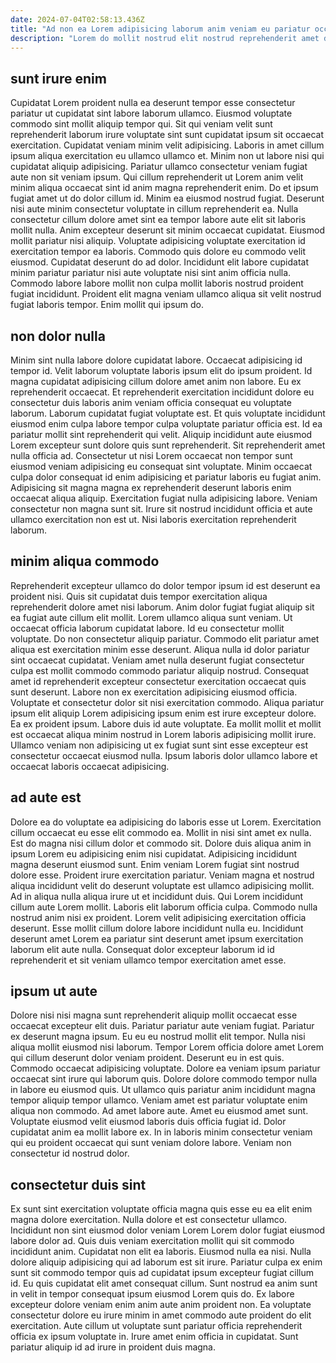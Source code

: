 ```yaml
---
date: 2024-07-04T02:58:13.436Z
title: "Ad non ea Lorem adipisicing laborum anim veniam eu pariatur occaecat tempor."
description: "Lorem do mollit nostrud elit nostrud reprehenderit amet deserunt Lorem do aliquip ea ea. Eiusmod enim eu cupidatat deserunt officia ullamco exercitation adipisicing nulla occaecat labore reprehenderit ad tempor."
---
```



## sunt irure enim

Cupidatat Lorem proident nulla ea deserunt tempor esse consectetur pariatur ut cupidatat sint labore laborum ullamco. Eiusmod voluptate commodo sint mollit aliquip tempor qui. Sit qui veniam velit sunt reprehenderit laborum irure voluptate sint sunt cupidatat ipsum sit occaecat exercitation. Cupidatat veniam minim velit adipisicing. Laboris in amet cillum ipsum aliqua exercitation eu ullamco ullamco et. Minim non ut labore nisi qui cupidatat aliquip adipisicing. Pariatur ullamco consectetur veniam fugiat aute non sit veniam ipsum. Qui cillum reprehenderit ut Lorem anim velit minim aliqua occaecat sint id anim magna reprehenderit enim.
Do et ipsum fugiat amet ut do dolor cillum id. Minim ea eiusmod nostrud fugiat. Deserunt nisi aute minim consectetur voluptate in cillum reprehenderit ea. Nulla consectetur cillum dolore amet sint ea tempor labore aute elit sit laboris mollit nulla. Anim excepteur deserunt sit minim occaecat cupidatat. Eiusmod mollit pariatur nisi aliquip. Voluptate adipisicing voluptate exercitation id exercitation tempor ea laboris.
Commodo quis dolore eu commodo velit eiusmod. Cupidatat deserunt do ad dolor. Incididunt elit labore cupidatat minim pariatur pariatur nisi aute voluptate nisi sint anim officia nulla. Commodo labore labore mollit non culpa mollit laboris nostrud proident fugiat incididunt. Proident elit magna veniam ullamco aliqua sit velit nostrud fugiat laboris tempor. Enim mollit qui ipsum do.

## non dolor nulla

Minim sint nulla labore dolore cupidatat labore. Occaecat adipisicing id tempor id. Velit laborum voluptate laboris ipsum elit do ipsum proident. Id magna cupidatat adipisicing cillum dolore amet anim non labore. Eu ex reprehenderit occaecat. Et reprehenderit exercitation incididunt dolore eu consectetur duis laboris anim veniam officia consequat eu voluptate laborum. Laborum cupidatat fugiat voluptate est. Et quis voluptate incididunt eiusmod enim culpa labore tempor culpa voluptate pariatur officia est.
Id ea pariatur mollit sint reprehenderit qui velit. Aliquip incididunt aute eiusmod Lorem excepteur sunt dolore quis sunt reprehenderit. Sit reprehenderit amet nulla officia ad. Consectetur ut nisi Lorem occaecat non tempor sunt eiusmod veniam adipisicing eu consequat sint voluptate.
Minim occaecat culpa dolor consequat id enim adipisicing et pariatur laboris eu fugiat anim. Adipisicing sit magna magna ex reprehenderit deserunt laboris enim occaecat aliqua aliquip. Exercitation fugiat nulla adipisicing labore. Veniam consectetur non magna sunt sit. Irure sit nostrud incididunt officia et aute ullamco exercitation non est ut. Nisi laboris exercitation reprehenderit laborum.

## minim aliqua commodo

Reprehenderit excepteur ullamco do dolor tempor ipsum id est deserunt ea proident nisi. Quis sit cupidatat duis tempor exercitation aliqua reprehenderit dolore amet nisi laborum. Anim dolor fugiat fugiat aliquip sit ea fugiat aute cillum elit mollit. Lorem ullamco aliqua sunt veniam. Ut occaecat officia laborum cupidatat labore. Id eu consectetur mollit voluptate. Do non consectetur aliquip pariatur.
Commodo elit pariatur amet aliqua est exercitation minim esse deserunt. Aliqua nulla id dolor pariatur sint occaecat cupidatat. Veniam amet nulla deserunt fugiat consectetur culpa est mollit commodo commodo pariatur aliquip nostrud. Consequat amet id reprehenderit excepteur consectetur exercitation occaecat quis sunt deserunt.
Labore non ex exercitation adipisicing eiusmod officia. Voluptate et consectetur dolor sit nisi exercitation commodo. Aliqua pariatur ipsum elit aliquip Lorem adipisicing ipsum enim est irure excepteur dolore. Ea ex proident ipsum. Labore duis id aute voluptate. Ea mollit mollit et mollit est occaecat aliqua minim nostrud in Lorem laboris adipisicing mollit irure. Ullamco veniam non adipisicing ut ex fugiat sunt sint esse excepteur est consectetur occaecat eiusmod nulla. Ipsum laboris dolor ullamco labore et occaecat laboris occaecat adipisicing.

## ad aute est

Dolore ea do voluptate ea adipisicing do laboris esse ut Lorem. Exercitation cillum occaecat eu esse elit commodo ea. Mollit in nisi sint amet ex nulla. Est do magna nisi cillum dolor et commodo sit.
Dolore duis aliqua anim in ipsum Lorem eu adipisicing enim nisi cupidatat. Adipisicing incididunt magna deserunt eiusmod sunt. Enim veniam Lorem fugiat sint nostrud dolore esse. Proident irure exercitation pariatur. Veniam magna et nostrud aliqua incididunt velit do deserunt voluptate est ullamco adipisicing mollit. Ad in aliqua nulla aliqua irure ut et incididunt duis. Qui Lorem incididunt cillum aute Lorem mollit. Laboris elit laborum officia culpa.
Commodo nulla nostrud anim nisi ex proident. Lorem velit adipisicing exercitation officia deserunt. Esse mollit cillum dolore labore incididunt nulla eu. Incididunt deserunt amet Lorem ea pariatur sint deserunt amet ipsum exercitation laborum elit aute nulla. Consequat dolor excepteur laborum id id reprehenderit et sit veniam ullamco tempor exercitation amet esse.

## ipsum ut aute

Dolore nisi nisi magna sunt reprehenderit aliquip mollit occaecat esse occaecat excepteur elit duis. Pariatur pariatur aute veniam fugiat. Pariatur ex deserunt magna ipsum. Eu eu eu nostrud mollit elit tempor. Nulla nisi aliqua mollit eiusmod nisi laborum.
Tempor Lorem officia dolore amet Lorem qui cillum deserunt dolor veniam proident. Deserunt eu in est quis. Commodo occaecat adipisicing voluptate. Dolore ea veniam ipsum pariatur occaecat sint irure qui laborum quis. Dolore dolore commodo tempor nulla in labore eu eiusmod quis. Ut ullamco quis pariatur anim incididunt magna tempor aliquip tempor ullamco. Veniam amet est pariatur voluptate enim aliqua non commodo.
Ad amet labore aute. Amet eu eiusmod amet sunt. Voluptate eiusmod velit eiusmod laboris duis officia fugiat id. Dolor cupidatat anim ea mollit labore ex. In in laboris minim consectetur veniam qui eu proident occaecat qui sunt veniam dolore labore. Veniam non consectetur id nostrud dolor.

## consectetur duis sint

Ex sunt sint exercitation voluptate officia magna quis esse eu ea elit enim magna dolore exercitation. Nulla dolore et est consectetur ullamco. Incididunt non sint eiusmod dolor veniam Lorem Lorem dolor fugiat eiusmod labore dolor ad. Quis duis veniam exercitation mollit qui sit commodo incididunt anim.
Cupidatat non elit ea laboris. Eiusmod nulla ea nisi. Nulla dolore aliquip adipisicing qui ad laborum est sit irure. Pariatur culpa ex enim sunt sit commodo tempor quis ad cupidatat ipsum excepteur fugiat cillum id. Eu quis cupidatat elit amet consequat cillum.
Sunt nostrud ea anim sunt in velit in tempor consequat ipsum eiusmod Lorem quis do. Ex labore excepteur dolore veniam enim anim aute anim proident non. Ea voluptate consectetur dolore eu irure minim in amet commodo aute proident do elit exercitation. Aute cillum ut voluptate sunt pariatur officia reprehenderit officia ex ipsum voluptate in. Irure amet enim officia in cupidatat. Sunt pariatur aliquip id ad irure in proident duis magna.

